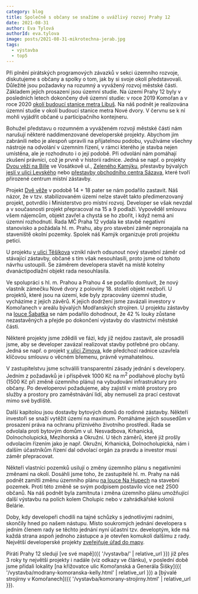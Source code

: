 ```yaml
---
category: blog
title: Společně s občany se snažíme o uvážlivý rozvoj Prahy 12
date: 2021-08-31
author: Eva Tylová
authorId: eva.tylova
image: posts/2021-08-31-mikrotechna-jerab.jpg
tags:
  - výstavba
  - top5
---
```


Při plnění pirátských programových závazků v sekci územního rozvoje, diskutujeme s občany a spolky o tom, jak by si svoje okolí představovali. Důležité jsou požadavky na rozumný a vyvážený rozvoj městské části. Základem jejich prosazení jsou územní studie. Na území Prahy 12 byly v posledních letech dokončeny dvě územní studie: v roce 2019 Komořan a v roce 2020 [okolí budoucí stanice metra Libuš](https://www.iprpraha.cz/libus). Na náš podnět je realizována územní studie v okolí budoucí stanice metra Nové dvory. V červnu se k ní mohli vyjádřit občané u participačního kontejneru.

Bohužel představu o rozumném a vyváženém rozvoji městské části nám narušují některé naddimenzované developerské projekty. Abychom jim zabránili nebo je alespoň upravili na přijatelnou podobu, využíváme všechny nástroje na odvolání v územním řízení, v rámci kterého je stavba nejen umístěna, ale je rozhodnuto i o její podobě. Při odvolání nám pomáhají zkušení právníci, což je prvně v historii radnice. Jedná se např. o projekty [Dvou věží na Bille](https://praha12.pirati.cz/vystavba/kamyk-billa-vosatkova.html) ve Vosátkově ul., [Zeleného Kamýku](https://praha12.pirati.cz/vystavba/kamyk-smotlachova.html), přestavby bývalých [jeslí v ulici Levského](https://praha12.pirati.cz/vystavba/modrany-levskeho.html) nebo [přestavby obchodního centra Sázava](https://praha12.pirati.cz/vystavba/modrany-sazava-rilska.html), které tvoří přirozené centrum místní zástavby.

Projekt [Dvě věže](https://praha12.pirati.cz/vystavba/kamyk-billa-vosatkova.html) v podobě 14 + 18 pater se nám podařilo zastavit. Náš názor, že v tzv. stabilizovaném území nelze stavět takto předimenzovaný projekt, potvrdilo i Ministerstvo pro místní rozvoj. Developer se však nevzdal a v současnosti projekt přepracoval na 15 a 9 podlaží. Vypověděl smlouvu všem nájemcům, objekt zavřel a chystá se ho zbořit, i když nemá ani územní rozhodnutí. Rada MČ Praha 12 vydala ke stavbě negativní stanovisko a požádala hl. m. Prahu, aby pro stavební záměr nepronajala na staveniště okolní pozemky. Spolek náš Kamýk organizuje proti projektu petici.

U projektu [v ulici Těšíkova](https://praha12.pirati.cz/vystavba/kamyk-norma-tesikova.html) vznikl návrh odsunout nový stavební záměr od stávající zástavby, občané s tím však nesouhlasili, proto jsme od tohoto návrhu ustoupili. Se záměrem developera stavět na místě kotelny dvanáctipodlažní objekt rada nesouhlasila.

Ve spolupráci s hl. m. Prahou a Prahou 4 se podařilo domluvit, že nový vlastník zámečku Nové dvory z poloviny 18. století objekt nezboří.  U projektů, které jsou na území, kde byly zpracovány územní studie, vycházíme z jejich závěrů. K jejich dodržení jsme zavázali investory v Komořanech v areálu bývalých Modřanských strojíren. U projektu zástavby na [louce Šabatka](https://praha12.pirati.cz/vystavba/komorany-sabatka.html) se nám podařilo dohodnout, že 42 % louky zůstane nezastavěných a přejde po dokončení výstavby do vlastnictví městské části.

Některé projekty jsme zdědili ve fázi, kdy již nejdou zastavit, ale prosadili jsme, aby se developer zavázal realizovat stavby potřebné pro občany. Jedná se např. o projekt [v ulici Zimova](https://praha12.pirati.cz/vystavba/kamyk-zimova.html), kde předchozí radnice uzavřela klíčovou smlouvu o věcném břemenu, právně vymahatelnou. 

V zastupitelstvu jsme schválili transparentní zásady jednání s developery. Jedním z požadavků je i příspěvek 1000 Kč na m<sup>2</sup> podlahové plochy bytů (1500 Kč při změně územního plánu) na vybudování infrastruktury pro občany. Po developerovi požadujeme, aby zajistil v místě prostory pro služby a prostory pro zaměstnávání lidí, aby nemuseli za prací cestovat mimo své bydliště. 

Další kapitolou jsou dostavby bytových domů do rodinné zástavby. Někteří investoři se snaží vytěžit území na maximum. Pomáháme jejich sousedům v prosazení práva na ochranu příznivého životního prostředí. Rada se odvolala proti bytovým domům v ul. Nesvadbova, Krhanická, Dolnocholupická, Mezihorská a Okružní. U těch záměrů, které již prošly odvolacím řízením jako je např. Okružní, Krhanická, Dolnocholupická, nám i dalším účastníkům řízení dal odvolací orgán za pravdu a investor musí záměr přepracovat.

Někteří vlastníci pozemků usilují o změny územního plánu s negativními změnami na okolí. Dosáhli jsme toho, že zastupitelé hl. m. Prahy na náš podnět zamítli změnu územního plánu [na louce Na Hupech](https://praha12.pirati.cz/vystavba/modrany-modranska-rokle-na-hupech.html) na stavební pozemek. Proti této změně se svým podpisem postavilo více než 2500 občanů. Na náš podnět byla zamítnuta i změna územního plánu umožňující další výstavbu na polích kolem Cholupic nebo v zahrádkářské kolonii Belárie. 

Doby, kdy developeři chodili na tajné schůzky s jednotlivými radními, skončily hned po našem nástupu. Místo soukromých jednání developera s jedním členem rady se těchto jednání nyní účastní tzv. developtým, kde má každá strana aspoň jednoho zástupce a je otevřen komukoli dalšímu z rady. Největší developerské projekty [zveřejňuje úřad do mapy](https://www.praha12.cz/praha-12-zverejnila-mapu-developerskych-projektu-na-svem-uzemi/d-81075).

Piráti Prahy 12 sledují [ve své mapě]({{ '/vystavba/' | relative_url }}) již přes 3 roky ty největší projekty i nadále (viz odkazy ve článku), v poslední době jsme přidali lokality [na křižovatce ulic Komořanská a Generála Šišky]({{ '/vystavba/modrany-komoranska-kelly.html' | relative_url }}) a [bývalé strojírny v Komořanech]({{ '/vystavba/komorany-strojirny.html' | relative_url }}).
